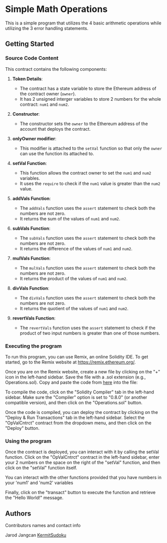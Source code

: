 # Simple Math Operations

This is a simple program that utilizes the 4 basic arithmetic operations while utilizing the 3 error handling statements.

## Getting Started

### Source Code Content

This contract contains the following components:

1. **Token Details**:
	- The contract has a state variable to store the Ethereum address of the contract owner (`owner`).
	- It has 2 unsigned interger variables to store 2 numbers for the whole contract: `num1` and `num2`. 

2. **Constructor**:
	- The constructor sets the `owner` to the Ethereum address of the account that deploys the contract.
	
3. **onlyOwner modifier**:
	- This modifier is attached to the `setVal` function so that only the `owner` can use the function its attached to. 

4. **setVal Function**:
	- This function allows the contract owner to set the `num1` and `num2` variables.
	- It uses the `require` to check if the `num1` value is greater than the `num2` value.

5. **addVals Function**:
	- The `addVals` function uses the `assert` statement to check both the numbers are not zero.
	- It returns the sum of the values of `num1` and `num2`. 

6. **subVals Function**:
	- The `subVals` function uses the `assert` statement to check both the numbers are not zero.
	- It returns the difference of the values of `num1` and `num2`. 

7. **mulVals Function**:
	- The `mulVals` function uses the `assert` statement to check both the numbers are not zero.
	- It returns the product of the values of `num1` and `num2`. 

8. **divVals Function**:
	- The `divVals` function uses the `assert` statement to check both the numbers are not zero.
	- It returns the quotient of the values of `num1` and `num2`. 

9. **revertVals Function**:
	- The `revertVals` function uses the `assert` statement to check if the product of two input numbers is greater than one of those numbers.

### Executing the program

To run this program, you can use Remix, an online Solidity IDE. To get started, go to the Remix website at https://remix.ethereum.org/.

Once you are on the Remix website, create a new file by clicking on the "+" icon in the left-hand sidebar. Save the file with a .sol extension (e.g., Operations.sol). Copy and paste the code from [here](https://github.com/KermitSudoku/Eth-Avax-Project-1/blob/main/Metacrafters-Eth%2BAvax-Prjct-1.sol) into the file:

To compile the code, click on the "Solidity Compiler" tab in the left-hand sidebar. Make sure the "Compiler" option is set to "0.8.0" (or another compatible version), and then click on the "Operations.sol" button.

Once the code is compiled, you can deploy the contract by clicking on the "Deploy & Run Transactions" tab in the left-hand sidebar. Select the "OpValCntrct" contract from the dropdown menu, and then click on the "Deploy" button.

### Using the program

Once the contract is deployed, you can interact with it by calling the setVal function. Click on the "OpValCntrct" contract in the left-hand sidebar, enter your 2 numbers on the space on the right of the "setVal" function, and then click on the "setVal" function itself. 

You can interact with the other functions provided that you have numbers in your 'num1' and 'num2' variables

Finally, click on the "transact" button to execute the function and retrieve the "Hello World!" message.

## Authors

Contributors names and contact info

Jarod Jangcan
[KermitSudoku](https://github.com/KermitSudoku)

